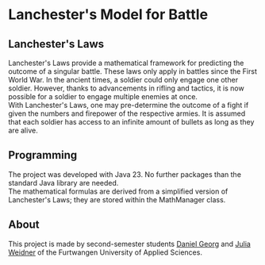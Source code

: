 # Lanchester's Model for Battle
## Lanchester's Laws
Lanchester's Laws provide a mathematical framework for predicting the outcome of a singular battle. These laws only apply in battles since the First World War. In the ancient times, a soldier could only engage one other soldier. However, thanks to advancements in rifling and tactics, it is now possible for a soldier to engage multiple enemies at once.  
With Lanchester's Laws, one may pre-determine the outcome of a fight if given the numbers and firepower of the respective armies. It is assumed that each soldier has access to an infinite amount of bullets as long as they are alive.  

## Programming
The project was developed with Java 23. No further packages than the standard Java library are needed.  
The mathematical formulas are derived from a simplified version of Lanchester's Laws; they are stored within the MathManager class.  

## About
This project is made by second-semester students [Daniel Georg](https://github.com/SootDan) and [Julia Weidner](https://github.com/Julia-wr) of the Furtwangen University of Applied Sciences. 